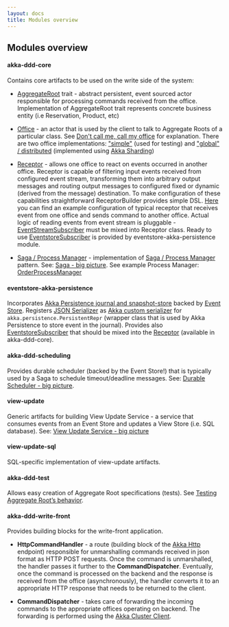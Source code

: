```yaml
---
layout: docs
title: Modules overview
---
```

## Modules overview

#### akka-ddd-core

Contains core artifacts to be used on the write side of the system:

- [AggregateRoot](akka-ddd-core/src/main/scala/pl/newicom/dddd/aggregate/AggregateRoot.scala) trait - 
abstract persistent, event sourced actor responsible for processing commands received from the office. 
Implementation of AggregateRoot trait represents concrete business entity (i.e Reservation, Product, etc) 
   
- [Office](akka-ddd-core/src/main/scala/pl/newicom/dddd/office/OfficeFactory.scala) - 
an actor that is used by the client to talk to Aggregate Roots of a particular class. 
See [Don't call me, call my office](http://pkaczor.blogspot.com/2014/04/reactive-ddd-with-akka-lesson-2.html#office) for explanation. 
There are two office implementations: ["simple"](akka-ddd-test/src/main/scala/pl/newicom/dddd/office/SimpleOffice.scala) 
(used for testing) and ["global" / distributed](akka-ddd-core/src/main/scala/pl/newicom/dddd/cluster/ShardingSupport.scala) 
(implemented using [Akka Sharding](http://doc.akka.io/docs/akka/current/scala/cluster-sharding.html))

- [Receptor](akka-ddd-core/src/main/scala/pl/newicom/dddd/process/Receptor.scala) - 
allows one office to react on events occurred in another office. Receptor is capable of filtering input events received from configured event stream, transforming them into arbitrary output messages and routing output messages to configured fixed or dynamic (derived from the message) destination. To make configuration of these capabilities straightforward ReceptorBuilder provides simple DSL. [Here](https://github.com/pawelkaczor/ddd-leaven-akka-v2/blob/20160731/shipping/write-back/src/main/scala/ecommerce/shipping/PaymentReceptor.scala) you can find an example configuration of typical receptor that receives event from one office and sends command to another office. Actual logic of reading events from event stream is pluggable - [EventStreamSubscriber](akka-ddd-messaging/src/main/scala/pl/newicom/dddd/messaging/event/EventStreamSubscriber.scala) must be mixed into Receptor class. Ready to use [EventstoreSubscriber](eventstore-akka-persistence/src/main/scala/pl/newicom/eventstore/EventstoreSubscriber.scala) is provided by eventstore-akka-persistence module. 

- [Saga / Process Manager](akka-ddd-core/src/main/scala/pl/newicom/dddd/process/Saga.scala) - implementation of [Saga / Process Manager](https://msdn.microsoft.com/en-us/library/jj591569.aspx) pattern. See: [Saga - big picture](https://github.com/pawelkaczor/akka-ddd/wiki/Saga). See example Process Manager: [OrderProcessManager](https://github.com/pawelkaczor/ddd-leaven-akka-v2/blob/master/headquarters/write-back/src/main/scala/ecommerce/headquarters/processes/OrderProcessManager.scala)

#### eventstore-akka-persistence

Incorporates [Akka Persistence journal and snapshot-store](https://github.com/EventStore/EventStore.Akka.Persistence) backed by [Event Store](http://eventstore.org). Registers [JSON Serializer](eventstore-akka-persistence/src/main/scala/pl/newicom/eventstore/plugin/EventStoreSerializer.scala) as [Akka custom serializer](http://doc.akka.io/docs/akka/snapshot/scala/persistence.html#Custom_serialization) for ```akka.persistence.PersistentRepr``` (wrapper class that is used by Akka Persistence to store event in the journal). Provides also [EventstoreSubscriber](eventstore-akka-persistence/src/main/scala/pl/newicom/eventstore/EventstoreSubscriber.scala) that should be mixed into the [Receptor](https://github.com/pawelkaczor/akka-ddd/blob/master/akka-ddd-core/src/main/scala/pl/newicom/dddd/process/Receptor.scala) (available in akka-ddd-core).     

#### akka-ddd-scheduling

Provides durable scheduler (backed by the Event Store!) that is typically used by a Saga to schedule timeout/deadline messages. See: [Durable Scheduler - big picture](https://github.com/pawelkaczor/akka-ddd/wiki/Durable-Scheduler).

#### view-update

Generic artifacts for building View Update Service - a service that consumes events from an Event Store and updates a View Store (i.e. SQL database). See: [View Update Service - big picture](https://github.com/pawelkaczor/akka-ddd/wiki/View-Update-Service)

#### view-update-sql

SQL-specific implementation of view-update artifacts.

#### akka-ddd-test

Allows easy creation of Aggregate Root specifications (tests). See [Testing Aggregate Root’s behavior](http://newicom.pl/akka-ddd/docs/aggregate-root/testing).

#### akka-ddd-write-front

Provides building blocks for the write-front application. 
 
 - **HttpCommandHandler** - a route (building block of the [Akka Http](http://doc.akka.io/docs/akka-http/current/scala.html) endpoint) responsible for unmarshalling commands received in json format as HTTP POST requests. Once the command is unmarshalled, the handler passes it further to the **CommandDispatcher**. Eventually, once the command is processed on the backend and the response is received from the office (asynchronously), the handler converts it to an appropriate HTTP response that needs to be returned to the client.

 - **CommandDispatcher** - takes care of forwarding the incoming commands to the appropriate offices operating on backend. The forwarding is performed using the [Akka Cluster Client](http://doc.akka.io/docs/akka/current/scala/cluster-client.html).
